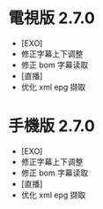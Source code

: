 # 電視版 2.7.0

* [EXO]
* 修正字幕上下调整
* 修正 bom 字幕读取
* [直播]
* 优化 xml epg 撷取

# 手機版 2.7.0

* [EXO]
* 修正字幕上下调整
* 修正 bom 字幕读取
* [直播]
* 优化 xml epg 撷取